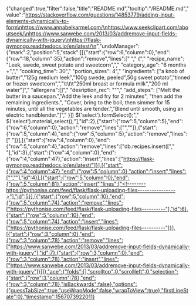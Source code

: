 {"changed":true,"filter":false,"title":"README.md","tooltip":"/README.md","value":"https://stackoverflow.com/questions/14853779/adding-input-elements-dynamically-to-form\nhttps://www.annabelkarmel.com/\nhttps://www.seekclipart.com/aboutseek/\nhttps://www.sanwebe.com/2013/03/addremove-input-fields-dynamically-with-jquery\nhttps://flask-pymongo.readthedocs.io/en/latest/\n<!--------https://pythonise.com/feed/flask/flask-uploading-files---------------->","undoManager":{"mark":2,"position":5,"stack":[[{"start":{"row":6,"column":0},"end":{"row":18,"column":35},"action":"remove","lines":["  "," {","    \"recipe_name\": \"Leek, swede, sweet potato and sweetcorn\",","    \"category_age\": \"6 months +\",","    \"cooking_time\": 30","    \"portion_sizes\": 4","    \"ingredients\": [\"a knob of butter\",\"125g medium leek\",\"100g swede, peeled\",50g sweet potato\",\"tinned or frozen sweetcorn\",","\t\t\t\"250ml breast or formula milk\",\"200 ml water\"]","    \"allergens\":[]","    \"desription_rec\": \"\"","    \"add_steps\": [\"Melt the butter in a saucepan.\",\"Add the leek and fry for 2 minutes\", \"then add the remaining ingredients.\", \"Cover, bring to the boil, then simmer for 15 minutes, until all the vegetables are tender.\",\"Blend until smooth, using an electric handblender.\"]","  }])  $('select').formSelect();","     $('select').material_select();"],"id":2},{"start":{"row":5,"column":5},"end":{"row":6,"column":0},"action":"remove","lines":["",""]},{"start":{"row":5,"column":4},"end":{"row":5,"column":5},"action":"remove","lines":[" "]}],[{"start":{"row":4,"column":0},"end":{"row":5,"column":4},"action":"remove","lines":["db.recipes.insert([","    "],"id":3},{"start":{"row":4,"column":0},"end":{"row":4,"column":47},"action":"insert","lines":["https://flask-pymongo.readthedocs.io/en/latest/"]}],[{"start":{"row":4,"column":47},"end":{"row":5,"column":0},"action":"insert","lines":["",""],"id":4}],[{"start":{"row":5,"column":0},"end":{"row":5,"column":81},"action":"insert","lines":["<!--------https://pythonise.com/feed/flask/flask-uploading-files---------------->"],"id":5}],[{"start":{"row":5,"column":10},"end":{"row":5,"column":74},"action":"remove","lines":["https://pythonise.com/feed/flask/flask-uploading-files----------"],"id":6},{"start":{"row":5,"column":10},"end":{"row":5,"column":74},"action":"insert","lines":["https://pythonise.com/feed/flask/flask-uploading-files----------"]}],[{"start":{"row":3,"column":0},"end":{"row":3,"column":78},"action":"remove","lines":["https://www.sanwebe.com/2013/03/addremove-input-fields-dynamically-with-jquery"],"id":7},{"start":{"row":3,"column":0},"end":{"row":3,"column":78},"action":"insert","lines":["https://www.sanwebe.com/2013/03/addremove-input-fields-dynamically-with-jquery"]}]]},"ace":{"folds":[],"scrolltop":0,"scrollleft":0,"selection":{"start":{"row":3,"column":78},"end":{"row":3,"column":78},"isBackwards":false},"options":{"guessTabSize":true,"useWrapMode":false,"wrapToView":true},"firstLineState":0},"timestamp":1567073922011}